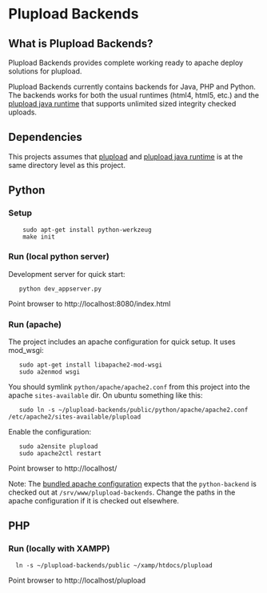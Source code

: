 Plupload Backends
=================

What is Plupload Backends?
--------------------------

Plupload Backends provides complete working ready to apache deploy
solutions for plupload. 

Plupload Backends currently contains backends for Java, PHP and
Python. The backends works for both the usual runtimes (html4, html5,
etc.) and the [plupload java
runtime](https://github.com/jakobadam/plupload-java-runtime) that
supports unlimited sized integrity checked uploads.

Dependencies
------------
This projects assumes that [plupload](https://github.com/moxiecode/plupload) and 
[plupload java
runtime](https://github.com/jakobadam/plupload-java-runtime) is at
the same directory level as this project. 

Python
------

### Setup ###
        sudo apt-get install python-werkzeug
        make init

### Run (local python server) ###

Development server for quick start:

       python dev_appserver.py

Point browser to http://localhost:8080/index.html

### Run (apache) ###

The project includes an apache configuration for quick setup.
It uses mod_wsgi:

       sudo apt-get install libapache2-mod-wsgi
       sudo a2enmod wsgi

You should symlink `python/apache/apache2.conf` from this project into the apache
`sites-available` dir. On ubuntu something like this:

       sudo ln -s ~/plupload-backends/public/python/apache/apache2.conf /etc/apache2/sites-available/plupload

Enable the configuration:

       sudo a2ensite plupload
       sudo apache2ctl restart

Point browser to http://localhost/

Note: The [bundled apache configuration](https://raw.github.com/jakobadam/plupload-backends/master/python/apache/apache2.conf) expects that the `python-backend` is checked out at
`/srv/www/plupload-backends`. Change the paths in the apache configuration if it is checked out elsewhere.

PHP
---

### Run (locally with XAMPP) ###

      ln -s ~/plupload-backends/public ~/xamp/htdocs/plupload

Point browser to http://localhost/plupload
